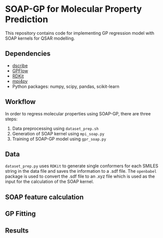 # SOAP-GP for Molecular Property Prediction

This repository contains code for implementing GP regression model with SOAP kernels for QSAR modelling.

## Dependencies

- [dscribe](https://github.com/SINGROUP/dscribe)
- [GPFlow](https://github.com/GPflow/GPflow)
- [RDKit](http://www.rdkit.org/docs/index.html)
- [mpi4py](https://mpi4py.readthedocs.io/en/stable/)
- Python packages: numpy, scipy, pandas, scikit-learn


## Workflow

In order to regress molecular properties using SOAP-GP, there are three steps:

1. Data preprocessing using `dataset_prep.sh`
2. Generation of SOAP kernel using `mpi_soap.py`
3. Training of SOAP-GP model using `gpr_soap.py`

## Data
`dataset_prep.py` uses `RDKit` to generate single conformers for each SMILES string in the data file and saves the information to a .sdf file. The `openbabel` package is used to convert the .sdf file to an .xyz file which is used as the input for the calculation of the SOAP kernel.

## SOAP feature calculation


## GP Fitting

## Results
